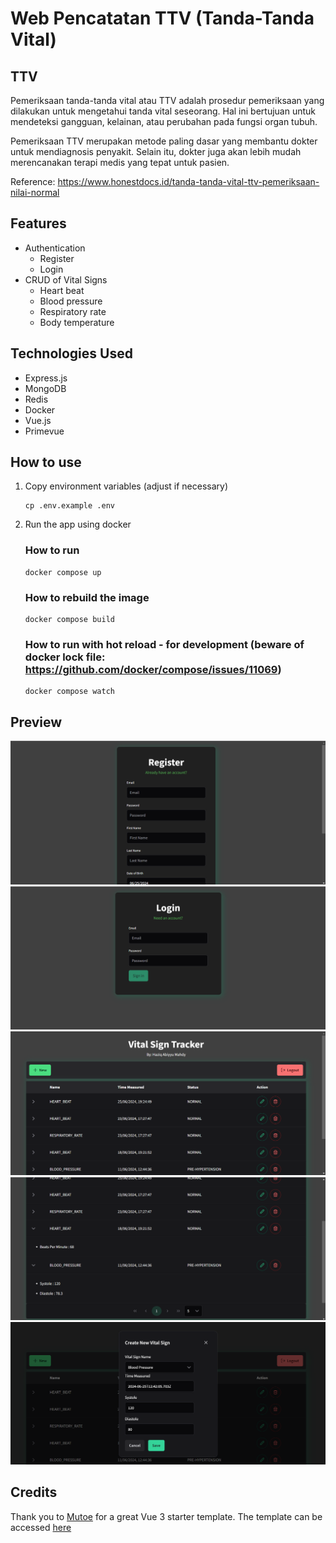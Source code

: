 # Web Pencatatan TTV (Tanda-Tanda Vital)

## TTV

Pemeriksaan tanda-tanda vital atau TTV adalah prosedur pemeriksaan yang dilakukan untuk mengetahui tanda vital seseorang. Hal ini bertujuan untuk mendeteksi gangguan, kelainan, atau perubahan pada fungsi organ tubuh.

Pemeriksaan TTV merupakan metode paling dasar yang membantu dokter untuk mendiagnosis penyakit. Selain itu, dokter juga akan lebih mudah merencanakan terapi medis yang tepat untuk pasien.

Reference: https://www.honestdocs.id/tanda-tanda-vital-ttv-pemeriksaan-nilai-normal

## Features

-   Authentication
    -   Register
    -   Login
-   CRUD of Vital Signs
    -   Heart beat
    -   Blood pressure
    -   Respiratory rate
    -   Body temperature

## Technologies Used

-   Express.js
-   MongoDB
-   Redis
-   Docker
-   Vue.js
-   Primevue

## How to use

1. Copy environment variables (adjust if necessary)

    ```
    cp .env.example .env
    ```

2. Run the app using docker

    ### How to run

    ```
    docker compose up
    ```

    ### How to rebuild the image

    ```
    docker compose build
    ```

    ### How to run with hot reload - for development (beware of docker lock file: https://github.com/docker/compose/issues/11069)

    ```
    docker compose watch
    ```

## Preview

<img src="./img/register.png">
<img src="./img/login.png">
<img src="./img/homepage.png">
<img src="./img/homepage2.png">
<img src="./img/form.png">

## Credits

Thank you to [Mutoe](https://github.com/mutoe) for a great Vue 3 starter template. The template can be accessed [here](https://github.com/mutoe/vue3-realworld-example-app)

